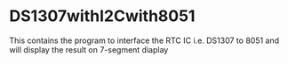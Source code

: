 # DS1307withI2Cwith8051
This contains the program to interface the RTC IC i.e. DS1307 to 8051 and will display the result on 7-segment diaplay
